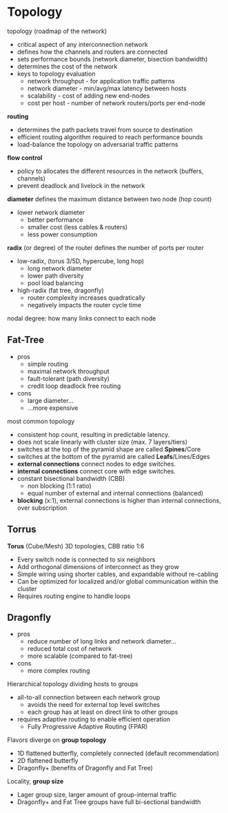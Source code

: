 # Topology

topology (roadmap of the network)

* critical aspect of any interconnection network
* defines how the channels and routers are connected
* sets performance bounds (network diameter, bisection bandwidth)
* determines the cost of the network
* keys to topology evaluation
  - network throughput - for application traffic patterns
  - network diameter - min/avg/max latency between hosts
  - scalability - cost of adding new end-nodes
  - cost per host - number of network routers/ports per end-node

**routing**

* determines the path packets travel from source to destination
* efficient routing algorithm required to reach performance bounds
* load-balance the topology on adversarial traffic patterns

**flow control**

* policy to allocates the different resources in the network (buffers, channels)
* prevent deadlock and livelock in the network

**diameter** defines the maximum distance between two node (hop count)

* lower network diameter
  - better performance
  - smaller cost (less cables & routers)
  - less power consumption

**radix** (or degree) of the router defines the number of ports per router

* low-radix, (torus 3/5D, hypercube, long hop)
  - long network diameter
  - lower path diversity
  - pool load balancing
* high-radix (fat tree, dragonfly)
  - router complexity increases quadratically
  - negatively impacts the router cycle time

nodal degree: how  many  links  connect  to  each node

## Fat-Tree

* pros
  - simple routing
  - maximal network throughput
  - fault-tolerant (path diversity)
  - credit loop deadlock free routing
* cons
  - large diameter...
  - ...more expensive

most common topology

- consistent hop count, resulting in predictable latency.
- does not scale linearly with cluster size (max. 7 layers/tiers)
- switches at the top of the pyramid shape are called **Spines**/Core
- switches at the bottom of the pyramid are called **Leafs**/Lines/Edges
- **external connections** connect nodes to edge switches.
- **internal connections** connect core with edge switches.
- constant bisectional bandwidth (CBB)
  - non blocking (1:1 ratio)
  - equal number of external and internal connections (balanced)
- **blocking** (x:1), external connections is higher than internal connections, over subscription

## Torrus

**Torus** (Cube/Mesh) 3D topologies, CBB ratio 1:6

- Every switch node is connected to six neighbors
- Add orthogonal dimensions of interconnect as they grow
- Simple wiring using shorter cables, and expandable without re-cabling
- Can be optimized for localized and/or global communication within the cluster
- Requires routing engine to handle loops

## Dragonfly

* pros
  - reduce number of long links and network diameter...
  - reduced total cost of network
  - more scalable (compared to fat-tree)
* cons
  - more complex routing

Hierarchical topology dividing hosts to groups

* all-to-all connection between each network group
  - avoids the need for external top level switches
  - each group has at least on direct link to other groups
* requires adaptive routing to enable efficient operation
  - Fully Progressive Adaptive Routing (FPAR)

Flavors diverge on **group topology**

* 1D flattened butterfly, completely connected (default recommendation)
* 2D flattened butterfly
* Dragonfly+ (benefits of Dragonfly and Fat Tree)

Locality, **group size**

* Lager group size, larger amount of group-internal traffic
* Dragonfly+ and Fat Tree groups have full bi-sectional bandwidth 

